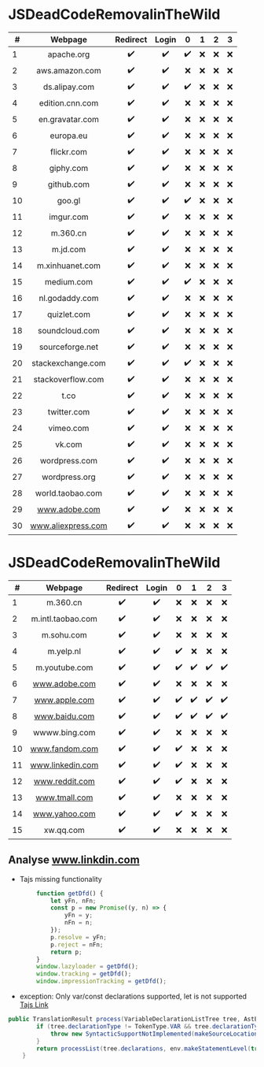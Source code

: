 # JSDeadCodeRemovalinTheWild

| #  | Webpage | Redirect | Login  | 0 | 1 | 2 | 3 |
| ------------------------------------ |:---:| :---:| :---:| :---: | :---: | :---:|:---:|
| 1  | apache.org | :heavy_check_mark: | :heavy_check_mark: | :heavy_check_mark: | :x: | :x: | :x: | 
| 2  | aws.amazon.com | :heavy_check_mark: | :heavy_check_mark: | :x: | :x: | :x: | :x: | 
| 3  | ds.alipay.com | :heavy_check_mark: | :heavy_check_mark: | :heavy_check_mark: | :x: | :x: | :x: | 
| 4  | edition.cnn.com | :heavy_check_mark: | :heavy_check_mark: | :x: | :x: | :x: | :x: | 
| 5  | en.gravatar.com | :heavy_check_mark: | :heavy_check_mark: | :x: | :x: | :x: | :x: | 
| 6  | europa.eu | :heavy_check_mark: | :heavy_check_mark: | :x: | :x: | :x: |  :x: |
| 7  | flickr.com | :heavy_check_mark: | :heavy_check_mark: | :x: | :x: | :x: |  :x: | 
| 8  | giphy.com | :heavy_check_mark: | :heavy_check_mark: | :x: | :x: | :x: |  :x: | 
| 9  | github.com  | :heavy_check_mark: | :heavy_check_mark: | :x: | :x: | :x: |  :x: |
| 10 | goo.gl | :heavy_check_mark: | :heavy_check_mark: | :heavy_check_mark: | :x: | :x: |  :x: |
| 11 | imgur.com| :heavy_check_mark: | :heavy_check_mark: | :x: | :x: | :x: |  :x: |
| 12 | m.360.cn | :heavy_check_mark: | :heavy_check_mark: | :x: | :x: | :x: |  :x: |
| 13 | m.jd.com | :heavy_check_mark: | :heavy_check_mark: | :x: | :x: | :x: |  :x: |
| 14 | m.xinhuanet.com | :heavy_check_mark: | :heavy_check_mark: | :x: | :x: | :x: |  :x: |
| 15 | medium.com | :heavy_check_mark: | :heavy_check_mark: | :heavy_check_mark: | :x: | :x: |  :x: |
| 16 | nl.godaddy.com| :heavy_check_mark: | :heavy_check_mark: | :x: | :x: | :x: |  :x: |
| 17 | quizlet.com | :heavy_check_mark: | :heavy_check_mark: | :x: | :x: | :x: |  :x: |
| 18 | soundcloud.com | :heavy_check_mark: | :heavy_check_mark: | :x: | :x: | :x: |  :x: |
| 19 | sourceforge.net | :heavy_check_mark: | :heavy_check_mark: | :x: | :x: | :x: |  :x: |
| 20 | stackexchange.com | :heavy_check_mark: | :heavy_check_mark: | :heavy_check_mark: | :x: | :x: |  :x: |
| 21 | stackoverflow.com | :heavy_check_mark: | :heavy_check_mark: | :x: | :x: | :x: |  :x: |
| 22 | t.co | :heavy_check_mark: | :heavy_check_mark: | :x: | :x: | :x: |  :x: |
| 23 | twitter.com | :heavy_check_mark: | :heavy_check_mark: | :x: | :x: | :x: |  :x: |
| 24 | vimeo.com | :heavy_check_mark: | :heavy_check_mark: | :x: | :x: | :x: |  :x: |
| 25 | vk.com | :heavy_check_mark: | :heavy_check_mark: | :x: | :x: | :x: |  :x: |
| 26 | wordpress.com | :heavy_check_mark: | :heavy_check_mark: | :x: | :x: | :x: |  :x: |
| 27 | wordpress.org | :heavy_check_mark: | :heavy_check_mark: | :x: | :x: | :x: |  :x: |
| 28 | world.taobao.com | :heavy_check_mark: | :heavy_check_mark: | :x: | :x: | :x: |  :x: |
| 29 | www.adobe.com | :heavy_check_mark: | :heavy_check_mark: | :x: | :x: | :x: |  :x: |
| 30 | www.aliexpress.com| :heavy_check_mark: | :heavy_check_mark: | :x: | :x: | :x: |  :x: |



# JSDeadCodeRemovalinTheWild

| #  | Webpage | Redirect | Login  | 0 | 1 | 2 | 3 |
| ------------------------------------ |:---:| :---:| :---:| :---: | :---: | :---:|:---:|
| 1  | m.360.cn | :heavy_check_mark: | :heavy_check_mark: | :x: | :x: | :x: | :x: | 
| 2  | m.intl.taobao.com | :heavy_check_mark: | :heavy_check_mark: | :x: | :x: | :x: | :x: | 
| 3  | m.sohu.com | :heavy_check_mark: | :heavy_check_mark: | :x: | :x: | :x: | :x: | 
| 4  | m.yelp.nl | :heavy_check_mark: | :heavy_check_mark: | :heavy_check_mark: | :x: | :x: | :x: | 
| 5  | m.youtube.com | :heavy_check_mark: | :heavy_check_mark: | :heavy_check_mark: | :heavy_check_mark: | :heavy_check_mark: |  :heavy_check_mark: |
| 6  | www.adobe.com | :heavy_check_mark: | :heavy_check_mark: | :x: | :x: | :x: |  :x: |
| 7  | www.apple.com | :heavy_check_mark: | :heavy_check_mark: | :heavy_check_mark: | :heavy_check_mark: | :heavy_check_mark: |  :heavy_check_mark: | 
| 8  | www.baidu.com | :heavy_check_mark: | :heavy_check_mark: | :heavy_check_mark: | :heavy_check_mark: | :heavy_check_mark: |  :heavy_check_mark: |
| 9  | wwww.bing.com  | :heavy_check_mark: | :heavy_check_mark: | :x: | :x: | :x: |  :x: |
| 10 | www.fandom.com | :heavy_check_mark: | :heavy_check_mark: | :heavy_check_mark: | :x: | :x: |  :x: |
| 11 | www.linkedin.com | :heavy_check_mark: | :heavy_check_mark: | :heavy_check_mark: | :x: | :x: |  :x: |
| 12 | www.reddit.com | :heavy_check_mark: | :heavy_check_mark: | :heavy_check_mark: | :x: | :x: |  :x: |
| 13 | www.tmall.com | :heavy_check_mark: | :heavy_check_mark: | :x: | :x: | :x: |  :x: |
| 14 | www.yahoo.com | :heavy_check_mark: | :heavy_check_mark: | :heavy_check_mark: | :x: | :x: |  :x: |
| 15 | xw.qq.com | :heavy_check_mark: | :heavy_check_mark: | :x: | :x: | :x: |  :x: |


## Analyse www.linkdin.com
- Tajs missing functionality
```JavaScript 
        function getDfd() {
            let yFn, nFn;
            const p = new Promise((y, n) => {
                yFn = y;
                nFn = n;
            });
            p.resolve = yFn;
            p.reject = nFn;
            return p;
        }
        window.lazyloader = getDfd();
        window.tracking = getDfd();
        window.impressionTracking = getDfd();
```
- exception: Only var/const declarations supported, let is not supported
[Tajs Link](https://github.com/cs-au-dk/TAJS/blob/a519cdd38261ba143b5f21ee917c86839c180469/src/dk/brics/tajs/js2flowgraph/FunctionBuilder.java#L1549)

```java
public TranslationResult process(VariableDeclarationListTree tree, AstEnv env) {
        if (tree.declarationType != TokenType.VAR && tree.declarationType != TokenType.CONST /* TODO: unsound to treat as var, but unlikely to be an issue in practice (GitHub #182) */) {
            throw new SyntacticSupportNotImplemented(makeSourceLocation(tree) + ": Only var/const declarations supported, " + tree.declarationType + " is not supported");
        }
        return processList(tree.declarations, env.makeStatementLevel(true));
    }
```
